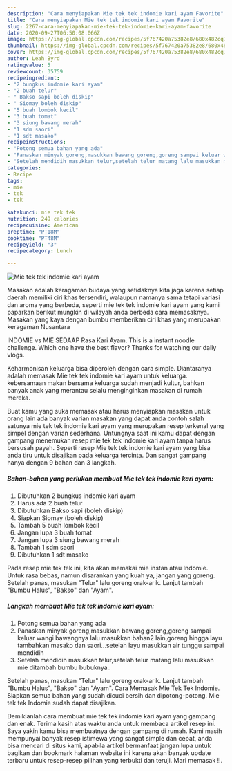 ```yaml
---
description: "Cara menyiapakan Mie tek tek indomie kari ayam Favorite"
title: "Cara menyiapakan Mie tek tek indomie kari ayam Favorite"
slug: 2267-cara-menyiapakan-mie-tek-tek-indomie-kari-ayam-favorite
date: 2020-09-27T06:50:08.066Z
image: https://img-global.cpcdn.com/recipes/5f767420a75382e8/680x482cq70/mie-tek-tek-indomie-kari-ayam-foto-resep-utama.jpg
thumbnail: https://img-global.cpcdn.com/recipes/5f767420a75382e8/680x482cq70/mie-tek-tek-indomie-kari-ayam-foto-resep-utama.jpg
cover: https://img-global.cpcdn.com/recipes/5f767420a75382e8/680x482cq70/mie-tek-tek-indomie-kari-ayam-foto-resep-utama.jpg
author: Leah Byrd
ratingvalue: 5
reviewcount: 35759
recipeingredient:
- "2 bungkus indomie kari ayam"
- "2 buah telur"
- " Bakso sapi boleh diskip"
- " Siomay boleh diskip"
- "5 buah lombok kecil"
- "3 buah tomat"
- "3 siung bawang merah"
- "1 sdm saori"
- "1 sdt masako"
recipeinstructions:
- "Potong semua bahan yang ada"
- "Panaskan minyak goreng,masukkan bawang goreng,goreng sampai keluar wangi bawangnya lalu masukkan bahan2 lain,goreng hingga layu tambahkan masako dan saori...setelah layu masukkan air tunggu sampai mendidih"
- "Setelah mendidih masukkan telur,setelah telur matang lalu masukkan mie ditambah bumbu bubuknya.."
categories:
- Recipe
tags:
- mie
- tek
- tek

katakunci: mie tek tek 
nutrition: 249 calories
recipecuisine: American
preptime: "PT18M"
cooktime: "PT48M"
recipeyield: "3"
recipecategory: Lunch

---
```



![Mie tek tek indomie kari ayam](https://img-global.cpcdn.com/recipes/5f767420a75382e8/680x482cq70/mie-tek-tek-indomie-kari-ayam-foto-resep-utama.jpg)

Masakan adalah keragaman budaya yang setidaknya kita jaga karena setiap daerah memiliki ciri khas tersendiri, walaupun namanya sama tetapi variasi dan aroma yang berbeda, seperti mie tek tek indomie kari ayam yang kami paparkan berikut mungkin di wilayah anda berbeda cara memasaknya. Masakan yang kaya dengan bumbu memberikan ciri khas yang merupakan keragaman Nusantara

INDOMIE vs MIE SEDAAP Rasa Kari Ayam. This is a instant noodle challenge. Which one have the best flavor? Thanks for watching our daily vlogs.

Keharmonisan keluarga bisa diperoleh dengan cara simple. Diantaranya adalah memasak Mie tek tek indomie kari ayam untuk keluarga. kebersamaan makan bersama keluarga sudah menjadi kultur, bahkan banyak anak yang merantau selalu menginginkan masakan di rumah mereka.

Buat kamu yang suka memasak atau harus menyiapkan masakan untuk orang lain ada banyak varian masakan yang dapat anda contoh salah satunya mie tek tek indomie kari ayam yang merupakan resep terkenal yang simpel dengan varian sederhana. Untungnya saat ini kamu dapat dengan gampang menemukan resep mie tek tek indomie kari ayam tanpa harus bersusah payah.
Seperti resep Mie tek tek indomie kari ayam yang bisa anda tiru untuk disajikan pada keluarga tercinta. Dan sangat gampang hanya dengan 9 bahan dan 3 langkah.


<!--inarticleads1-->

##### Bahan-bahan yang perlukan membuat Mie tek tek indomie kari ayam:

1. Dibutuhkan 2 bungkus indomie kari ayam
1. Harus ada 2 buah telur
1. Dibutuhkan  Bakso sapi (boleh diskip)
1. Siapkan  Siomay (boleh diskip)
1. Tambah 5 buah lombok kecil
1. Jangan lupa 3 buah tomat
1. Jangan lupa 3 siung bawang merah
1. Tambah 1 sdm saori
1. Dibutuhkan 1 sdt masako


Pada resep mie tek tek ini, kita akan memakai mie instan atau Indomie. Untuk rasa bebas, namun disarankan yang kuah ya, jangan yang goreng. Setelah panas, masukan &#34;Telur&#34; lalu goreng orak-arik. Lanjut tambah &#34;Bumbu Halus&#34;, &#34;Bakso&#34; dan &#34;Ayam&#34;. 

<!--inarticleads2-->

##### Langkah membuat  Mie tek tek indomie kari ayam:

1. Potong semua bahan yang ada
1. Panaskan minyak goreng,masukkan bawang goreng,goreng sampai keluar wangi bawangnya lalu masukkan bahan2 lain,goreng hingga layu tambahkan masako dan saori...setelah layu masukkan air tunggu sampai mendidih
1. Setelah mendidih masukkan telur,setelah telur matang lalu masukkan mie ditambah bumbu bubuknya..


Setelah panas, masukan &#34;Telur&#34; lalu goreng orak-arik. Lanjut tambah &#34;Bumbu Halus&#34;, &#34;Bakso&#34; dan &#34;Ayam&#34;. Cara Memasak Mie Tek Tek Indomie. Siapkan semua bahan yang sudah dicuci bersih dan dipotong-potong. Mie tek tek Indomie sudah dapat disajikan. 

Demikianlah cara membuat mie tek tek indomie kari ayam yang gampang dan enak. Terima kasih atas waktu anda untuk membaca artikel resep ini. Saya yakin kamu bisa membuatnya dengan gampang di rumah. Kami masih mempunyai banyak resep istimewa yang sangat simple dan cepat, anda bisa mencari di situs kami, apabila artikel bermanfaat jangan lupa untuk bagikan dan bookmark halaman website ini karena akan banyak update terbaru untuk resep-resep pilihan yang terbukti dan teruji. Mari memasak !!. 
